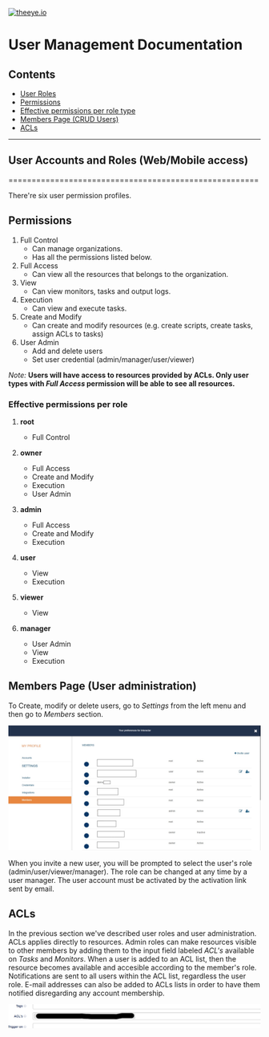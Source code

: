[![theeye.io](https://theeye.io/img/logo2.png)](https://theeye.io)
# User Management Documentation

## Contents

* [User Roles](#user-accounts-and-roles-web-mobile-access)
* [Permissions](#permissions)
* [Effective permissions per role type](#effective-permissions-per-role)
* [Members Page (CRUD Users)](#members-page-user-administration)
* [ACLs](#acls)

----------

## User Accounts and Roles (Web/Mobile access)
======================================================

There're six user permission profiles.

## Permissions
1. Full Control
    * Can manage organizations.
    * Has all the permissions listed below.
2. Full Access
    * Can view all the resources that belongs to the organization.
3. View
    * Can view monitors, tasks and output logs.
4. Execution
    * Can view and execute tasks.
5. Create and Modify
    * Can create and modify resources (e.g. create scripts, create tasks, assign ACLs to tasks)
6. User Admin
    * Add and delete users
    * Set user credential (admin/manager/user/viewer)

_Note:_ **Users will have access to resources provided by ACLs. Only user types with _Full Access_ permission will be able to see all resources.**


### Effective permissions per role

1. **root**
    * Full Control

2. **owner**
    * Full Access
    * Create and Modify
    * Execution
    * User Admin

3. **admin**
    * Full Access
    * Create and Modify
    * Execution

4. **user**
    * View
    * Execution

5. **viewer**
    * View

6. **manager**
    * User Admin
    * View
    * Execution

## Members Page (User administration)
To Create, modify or delete users, go to _Settings_ from the left menu and then go to _Members_ section.

![](/images/user_members.jpg)

When you invite a new user, you will be prompted to select the user's role (admin/user/viewer/manager). The role can be changed at any time by a user manager.
The user account must be activated by the activation link sent by email.

## ACLs
In the previous section we've described user roles and user administration. ACLs applies directly to resources.
Admin roles can make resources visible to other members by adding them to the input field labeled _ACL's_ available on _Tasks_ and _Monitors_. When a user is added to an ACL list, then the resource becomes available and accesible according to the member's role. Notifications are sent to all users within the ACL list, regardless the user role. E-mail addresses can also be added to ACLs lists in order to have them notified disregarding any account membership.

![](/images/ACLs.png)
